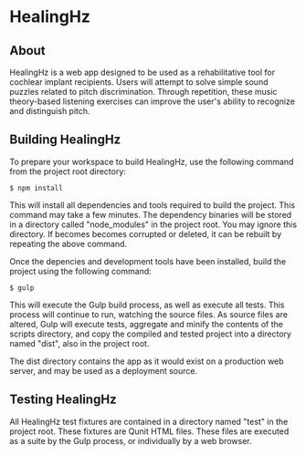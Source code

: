 # HealingHz

## About

HealingHz is a web app designed to be used as a rehabilitative tool for cochlear 
implant recipients. Users will attempt to solve simple sound puzzles related to 
pitch discrimination. Through repetition, these music theory-based listening 
exercises can improve the user's ability to recognize and distinguish pitch.

## Building HealingHz

To prepare your workspace to build HealingHz, use the following command from the 
project root directory:

    $ npm install
    
This will install all dependencies and tools required to build the project. 
This command may take a few minutes. The dependency binaries will be stored in 
a directory called "node_modules" in the project root. You may ignore this 
directory. If becomes becomes corrupted or deleted, it can be rebuilt by 
repeating the above command.

Once the depencies and development tools have been installed, build the project
using the following command:

    $ gulp

This will execute the Gulp build process, as well as execute all tests. This 
process will continue to run, watching the source files. As source files are 
altered, Gulp will execute tests, aggregate and minify the contents of the 
scripts directory, and copy the compiled and tested project into a directory 
named "dist", also in the project root.

The dist directory contains the app as it would exist on a production web 
server, and may be used as a deployment source.

## Testing HealingHz

All HealingHz test fixtures are contained in a directory named "test" in the 
project root. These fixtures are Qunit HTML files. These files are executed as 
a suite by the Gulp process, or individually by a web browser.